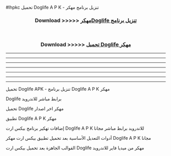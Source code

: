#lhpkc تحميل Doglife  A P K - تنزيل برنامج مهكر



<div align="center">
<h3>Download >>>>> <a href="https://runaway1.web.app/?sq=Doglife ">مهكرDoglife  تنزيل برنامج</a></h3><br>

<h3>Download >>>>> <a href="https://runaway1.web.app/?sq=Doglife ">تحميل Doglife  مهكر</a></h3>
</div>


----------------------------------------------------------

----------------------------------------------------------

----------------------------------------------------------

----------------------------------------------------------

----------------------------------------------------------

----------------------------------------------------------

----------------------------------------------------------

تحميل Doglife  APK - تنزيل برنامج Doglife  A P K مهكر

Doglife  برابط مباشر للاندرويد

تحميل Doglife  مهكر اخر اصدار

تطبيق Doglife  A P K مهكر

إضافات تهكير برنامج بيكس ارت Doglife  A P K للاندرويد برابط مباشر مجانا

أدوات التعديل الأساسية بعد تحميل تطبيق بيكس ارت مهكر Doglife  A P K مجانا

القوالب الجاهزة بعد تحميل بيكس ارت Doglife  مهكر من ميديا فاير للاندرويد


